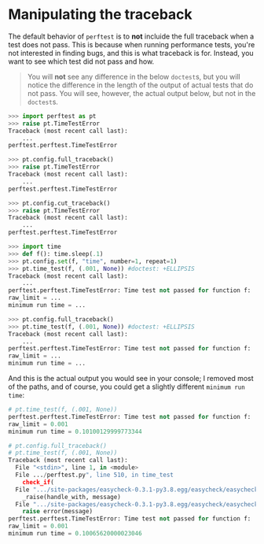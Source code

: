 # Manipulating the traceback

The default behavior of `perftest` is to **not** incluide the full traceback when a test does not pass. This is because when running performance tests, you're not interested in finding bugs, and this is what traceback is for. Instead, you want to see which test did not pass and how.

> You will **not** see any difference in the below `doctest`s, but you will notice the difference in the length of the output of actual tests that do not pass. You will see, however, the actual output below, but not in the `doctest`s.


```python
>>> import perftest as pt
>>> raise pt.TimeTestError
Traceback (most recent call last):
    ...
perftest.perftest.TimeTestError

>>> pt.config.full_traceback()
>>> raise pt.TimeTestError
Traceback (most recent call last):
    ...
perftest.perftest.TimeTestError

>>> pt.config.cut_traceback()
>>> raise pt.TimeTestError
Traceback (most recent call last):
    ...
perftest.perftest.TimeTestError

```

```python
>>> import time
>>> def f(): time.sleep(.1)
>>> pt.config.set(f, "time", number=1, repeat=1)
>>> pt.time_test(f, (.001, None)) #doctest: +ELLIPSIS
Traceback (most recent call last):
    ...
perftest.perftest.TimeTestError: Time test not passed for function f:
raw_limit = ...
minimum run time = ...

>>> pt.config.full_traceback()
>>> pt.time_test(f, (.001, None)) #doctest: +ELLIPSIS
Traceback (most recent call last):
    ...
perftest.perftest.TimeTestError: Time test not passed for function f:
raw_limit = ...
minimum run time = ...

```

And this is the actual output you would see in your console; I removed most of the paths, and of course, you could get a slightly different `minimum run time`:

```python
# pt.time_test(f, (.001, None))
perftest.perftest.TimeTestError: Time test not passed for function f:
raw_limit = 0.001
minimum run time = 0.10100129999773344
```

```python
# pt.config.full_traceback()
# pt.time_test(f, (.001, None))
Traceback (most recent call last):
  File "<stdin>", line 1, in <module>
  File .../perftest.py", line 510, in time_test
    check_if(
  File ".../site-packages/easycheck-0.3.1-py3.8.egg/easycheck/easycheck.py", line 114, in check_if
    _raise(handle_with, message)
  File ".../site-packages/easycheck-0.3.1-py3.8.egg/easycheck/easycheck.py", line 848, in _raise
    raise error(message)
perftest.perftest.TimeTestError: Time test not passed for function f:
raw_limit = 0.001
minimum run time = 0.10065620000023046
```
